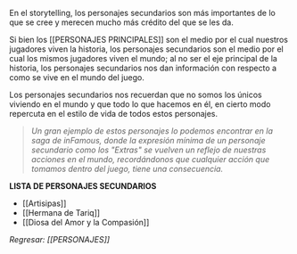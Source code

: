 

En el storytelling, los personajes secundarios son más importantes de lo que se cree y merecen mucho más crédito del que se les da.

Si bien los [[PERSONAJES PRINCIPALES]] son el medio por el cual nuestros jugadores viven la historia, los personajes secundarios son el medio por el cual los mismos jugadores viven el mundo; al no ser el eje principal de la historia, los personajes secundarios nos dan información con respecto a como se vive en el mundo del juego.

Los personajes secundarios nos recuerdan que no somos los únicos viviendo en el mundo y que todo lo que hacemos en él, en cierto modo repercuta en el estilo de vida de todos estos personajes.

> *Un gran ejemplo de estos personajes lo podemos encontrar en la saga de inFamous, donde la expresión mínima de un personaje secundario como los "Extras" se vuelven un reflejo de nuestras acciones en el mundo, recordándonos que cualquier acción que tomamos dentro del juego, tiene una consecuencia.*

**LISTA DE PERSONAJES SECUNDARIOS**
- [[Artisipas]]
- [[Hermana de Tariq]]
- [[Diosa del Amor y la Compasión]]

_Regresar: [[PERSONAJES]]_